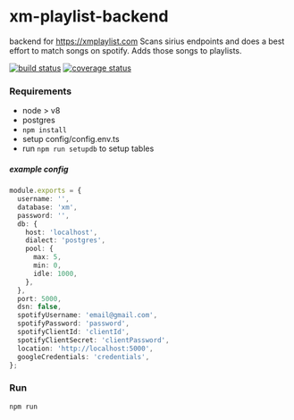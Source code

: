 # xm-playlist-backend
backend for https://xmplaylist.com Scans sirius endpoints and does a best effort to match songs on spotify. Adds those songs to playlists.

[![build status](https://img.shields.io/travis/scttcper/xm-playlist-backend.svg)](https://travis-ci.org/scttcper/xm-playlist-backend)
[![coverage status](https://codecov.io/gh/scttcper/xm-playlist-backend/branch/master/graph/badge.svg)](https://codecov.io/gh/scttcper/xm-playlist-backend)

### Requirements
- node > v8
- postgres
- `npm install`
- setup config/config.env.ts
- run `npm run setupdb` to setup tables

##### example config
```typescript
module.exports = {
  username: '',
  database: 'xm',
  password: '',
  db: {
    host: 'localhost',
    dialect: 'postgres',
    pool: {
      max: 5,
      min: 0,
      idle: 1000,
    },
  },
  port: 5000,
  dsn: false,
  spotifyUsername: 'email@gmail.com',
  spotifyPassword: 'password',
  spotifyClientId: 'clientId',
  spotifyClientSecret: 'clientPassword',
  location: 'http://localhost:5000',
  googleCredentials: 'credentials',
};
```

### Run
```npm run```
